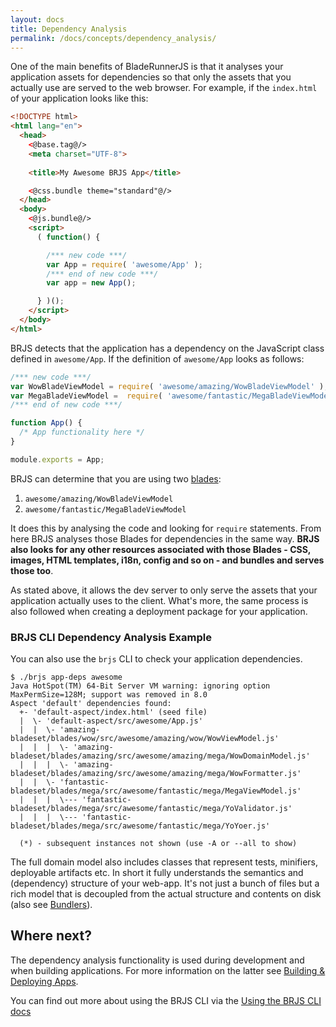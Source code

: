 ```yaml
---
layout: docs
title: Dependency Analysis
permalink: /docs/concepts/dependency_analysis/
---
```


One of the main benefits of BladeRunnerJS is that it analyses your application assets for dependencies so that only the assets that you actually use are served to the web browser. For example, if the `index.html` of your application looks like this:

```html
<!DOCTYPE html>
<html lang="en">
  <head>
    <@base.tag@/>
	<meta charset="UTF-8">
    
    <title>My Awesome BRJS App</title>

    <@css.bundle theme="standard"@/>
  </head>
  <body>
    <@js.bundle@/>
    <script>
      ( function() {

        /*** new code ***/
        var App = require( 'awesome/App' );
        /*** end of new code ***/
        var app = new App();

      } )();
    </script>
  </body>
</html>
```

BRJS detects that the application has a dependency on the JavaScript class defined in `awesome/App`. If the definition of `awesome/App` looks as follows:

```javascript
/*** new code ***/
var WowBladeViewModel = require( 'awesome/amazing/WowBladeViewModel' );
var MegaBladeViewModel =  require( 'awesome/fantastic/MegaBladeViewModel' );
/*** end of new code ***/

function App() {
  /* App functionality here */
}

module.exports = App;
```

BRJS can determine that you are using two [blades](/docs/concepts/blades/):

1. `awesome/amazing/WowBladeViewModel`
2. `awesome/fantastic/MegaBladeViewModel`

It does this by analysing the code and looking for `require` statements. From here BRJS analyses those Blades for dependencies in the same way. **BRJS also looks for any other resources associated with those Blades - CSS, images, HTML templates, i18n, config and so on - and bundles and serves those too**.

As stated above, it allows the dev server to only serve the assets that your application actually uses to the client. What's more, the same process is also followed when creating a deployment package for your application.

### BRJS CLI Dependency Analysis Example

You can also use the `brjs` CLI to check your application dependencies.

```
$ ./brjs app-deps awesome
Java HotSpot(TM) 64-Bit Server VM warning: ignoring option MaxPermSize=128M; support was removed in 8.0
Aspect 'default' dependencies found:
  +- 'default-aspect/index.html' (seed file)
  |  \- 'default-aspect/src/awesome/App.js'
  |  |  \- 'amazing-bladeset/blades/wow/src/awesome/amazing/wow/WowViewModel.js'
  |  |  |  \- 'amazing-bladeset/blades/amazing/src/awesome/amazing/mega/WowDomainModel.js'  
  |  |  |  \- 'amazing-bladeset/blades/amazing/src/awesome/amazing/mega/WowFormatter.js'
  |  |  \- 'fantastic-bladeset/blades/mega/src/awesome/fantastic/mega/MegaViewModel.js'
  |  |  |  \--- 'fantastic-bladeset/blades/mega/src/awesome/fantastic/mega/YoValidator.js'
  |  |  |  \--- 'fantastic-bladeset/blades/mega/src/awesome/fantastic/mega/YoYoer.js'

  (*) - subsequent instances not shown (use -A or --all to show)
```

The full domain model also includes classes that represent tests, minifiers, deployable artifacts etc. In short it fully understands the semantics and (dependency) structure of your web-app. It's not just a bunch of files but a rich model that is decoupled from the actual structure and contents on disk (also see [Bundlers](/docs/concepts/bundlers/)).

## Where next?

The dependency analysis functionality is used during development and when building applications. For more information on the latter see [Building & Deploying Apps](/docs/use/build_deploy/).

You can find out more about using the BRJS CLI via the [Using the BRJS CLI docs](/docs/use/commandline/)
